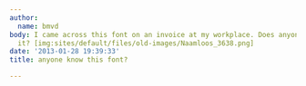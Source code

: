 ```yaml
---
author:
  name: bmvd
body: I came across this font on an invoice at my workplace. Does anyone recognize
  it? [img:sites/default/files/old-images/Naamloos_3638.png]
date: '2013-01-28 19:39:33'
title: anyone know this font?

---
```

